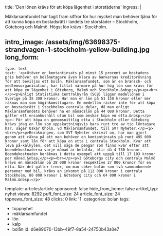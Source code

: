 title: 'Den lönen krävs för att köpa lägenhet i storstäderna'
ingress: |
  <p>Mäklarsamfundet har tagit fram siffror för hur mycket man behöver tjäna för att kunna köpa en bostadsrätt i landets tre storstäder – Stockholm, Göteborg och Malmö. Högst lön krävs i Stockholm.
  </p>
  
intro_image: /assets/img/63698375-strandvagen-1-stockholm-yellow-building.jpg
long_form:
  -
    type: text
    text: '<p>Utöver en kontantinsats på minst 15 procent av bostadens pris behöver en bolånetagare även klara av bankernas kreditprövning för att beviljas ett bolån. Mäklarsamfundet, som är en bransch- och medlemsorganisation, har tittat närmare på hur hög lön som krävs för att köpa en lägenhet i Göteborg, Malmö och Stockholm.&nbsp;</p><p><br></p><p>Enligt Statistiska Centralbyrån (SCB) ligger medellönen i Sverige på 38 300 kronor. Har man en lön på 51 158 kronor eller mer räknas man som höginkomsttagare. En medellön räcker inte för att köpa en bostadsrätt i Stockholms centrala delar, då man enligt Mäklarsamfundets behöver ha en månadslön på 44 000 kronor. Detta gäller ett ensamhushåll utan bil som önskar köpa en etta.&nbsp;</p><p>– För att köpa en genomsnittlig etta i Stockholm eller Göteborg krävs idag en lön som uppskattningsvis bara runt tre av tio löntagare har, säger Oskar Öholm, vd Mäklarsamfundet, till SVT Nyheter.</p><p><br></p><p>Beräkningen, som SVT Nyheter skrivit om, har man gjort genom att räkna på att man behöver en kontantinsats på runt 495 000 kronor samt lån för att köpa en etta i centrala Stockholm. Kvar att leva på-kalkylen, det vill säga de pengar som finns kvar efter att boendekostnaderna varje månad är betalda, blir då 4 730 kronor. Boendekostnaden beräknas i detta exempel att uppgå till 17 103 kronor per månad.&nbsp;</p><p><br></p><p>I Göteborgs city och centrala Malmö krävs en månadslön på 38 000 kronor respektive 27 000 kronor för en etta. När det gäller treor, om man söker bolån som två sammanboende personer med bil, krävs en inkomst på 112 000 kronor i centrala Stockholm, 80 000 kronor i Göteborg city och 64 000 kronor i Malmö.&nbsp;</p>'
template: articles/article
sponsored: false
hide_from_home: false
artikel_typ: nyhet
views: 8292
puff_font_size: 24
article_font_size: 24
topnews_font_size: 48
clicks: 0
link: '1'
categories: bolan
tags:
  - toppnyhet
  - mäklarsamfundet
  - lön
  - kalp
  - bolån
id: d6e89070-13bb-49f7-8a54-24750b43a0e7
